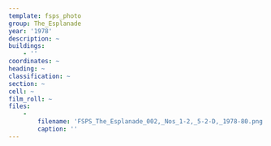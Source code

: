 ```yaml
---
template: fsps_photo
group: The_Esplanade
year: '1978'
description: ~
buildings:
    - ''
coordinates: ~
heading: ~
classification: ~
section: ~
cell: ~
film_roll: ~
files:
    -
        filename: 'FSPS_The_Esplanade_002,_Nos_1-2,_5-2-D,_1978-80.png'
        caption: ''
---
```

